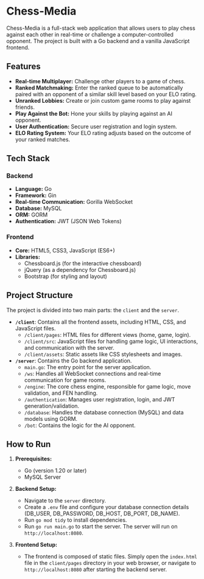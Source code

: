 # Chess-Media

Chess-Media is a full-stack web application that allows users to play chess against each other in real-time or challenge a computer-controlled opponent. The project is built with a Go backend and a vanilla JavaScript frontend.

## Features

*   **Real-time Multiplayer:** Challenge other players to a game of chess.
*   **Ranked Matchmaking:** Enter the ranked queue to be automatically paired with an opponent of a similar skill level based on your ELO rating.
*   **Unranked Lobbies:** Create or join custom game rooms to play against friends.
*   **Play Against the Bot:** Hone your skills by playing against an AI opponent.
*   **User Authentication:** Secure user registration and login system.
*   **ELO Rating System:** Your ELO rating adjusts based on the outcome of your ranked matches.

## Tech Stack

### Backend
*   **Language:** Go
*   **Framework:** Gin
*   **Real-time Communication:** Gorilla WebSocket
*   **Database:** MySQL
*   **ORM:** GORM
*   **Authentication:** JWT (JSON Web Tokens)

### Frontend
*   **Core:** HTML5, CSS3, JavaScript (ES6+)
*   **Libraries:**
    *   Chessboard.js (for the interactive chessboard)
    *   jQuery (as a dependency for Chessboard.js)
    *   Bootstrap (for styling and layout)

## Project Structure

The project is divided into two main parts: the `client` and the `server`.

*   **`/client`**: Contains all the frontend assets, including HTML, CSS, and JavaScript files.
    *   `/client/pages`: HTML files for different views (home, game, login).
    *   `/client/src`: JavaScript files for handling game logic, UI interactions, and communication with the server.
    *   `/client/assets`: Static assets like CSS stylesheets and images.
*   **`/server`**: Contains the Go backend application.
    *   `main.go`: The entry point for the server application.
    *   `/ws`: Handles all WebSocket connections and real-time communication for game rooms.
    *   `/engine`: The core chess engine, responsible for game logic, move validation, and FEN handling.
    *   `/authentication`: Manages user registration, login, and JWT generation/validation.
    *   `/database`: Handles the database connection (MySQL) and data models using GORM.
    *   `/bot`: Contains the logic for the AI opponent.

## How to Run

1.  **Prerequisites:**
    *   Go (version 1.20 or later)
    *   MySQL Server

2.  **Backend Setup:**
    *   Navigate to the `server` directory.
    *   Create a `.env` file and configure your database connection details (DB_USER, DB_PASSWORD, DB_HOST, DB_PORT, DB_NAME).
    *   Run `go mod tidy` to install dependencies.
    *   Run `go run main.go` to start the server. The server will run on `http://localhost:8080`.

3.  **Frontend Setup:**
    *   The frontend is composed of static files. Simply open the `index.html` file in the `client/pages` directory in your web browser, or navigate to `http://localhost:8080` after starting the backend server.